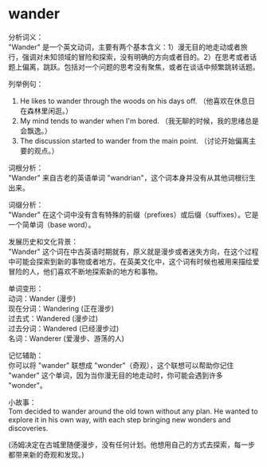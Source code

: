 # wander

分析词义：  
"Wander" 是一个英文动词，主要有两个基本含义：1）漫无目的地走动或者旅行，强调对未知领域的冒险和探索，没有明确的方向或者目的。2）在思考或者话题上偏离，跳跃。包括对一个问题的思考没有聚焦，或者在谈话中频繁跳转话题。

  

列举例句：

  

1.  He likes to wander through the woods on his days off. （他喜欢在休息日在森林里闲逛。）
2.  My mind tends to wander when I'm bored. （我无聊的时候，我的思绪总是会飘逸。）
3.  The discussion started to wander from the main point. （讨论开始偏离主要的观点。）

  

词根分析：  
"Wander" 来自古老的英语单词 "wandrian"，这个词本身并没有从其他词根衍生出来。

  

词缀分析：  
"Wander" 在这个词中没有含有特殊的前缀（prefixes）或后缀（suffixes）。它是一个简单词（base word）。

  

发展历史和文化背景：  
"Wander" 这个词在中古英语时期就有，原义就是漫步或者迷失方向，在这个过程中可能会探索到新的事物或者地方。在英美文化中，这个词有时候也被用来描绘爱冒险的人，他们喜欢不断地探索新的地方和事物。

  

单词变形：  
动词：Wander (漫步)  
现在分词：Wandering (正在漫步)  
过去式：Wandered (漫步过)  
过去分词：Wandered (已经漫步过)  
名词：Wanderer (爱漫步、游荡的人)

  

记忆辅助：  
你可以将 "wander" 联想成 "wonder"（奇观），这个联想可以帮助你记住 "wander" 这个单词，因为当你漫无目的地走动时，你可能会遇到许多 "wonder"。

  

小故事：  
Tom decided to wander around the old town without any plan. He wanted to explore it in his own way, with each step bringing new wonders and discoveries.

  

(汤姆决定在古城里随便漫步，没有任何计划。他想用自己的方式去探索，每一步都带来新的奇观和发现。)
